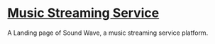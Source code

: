 # [Music Streaming Service](https://music-streaming-service.vercel.app/)

A Landing page of Sound Wave, a music streaming service platform.
